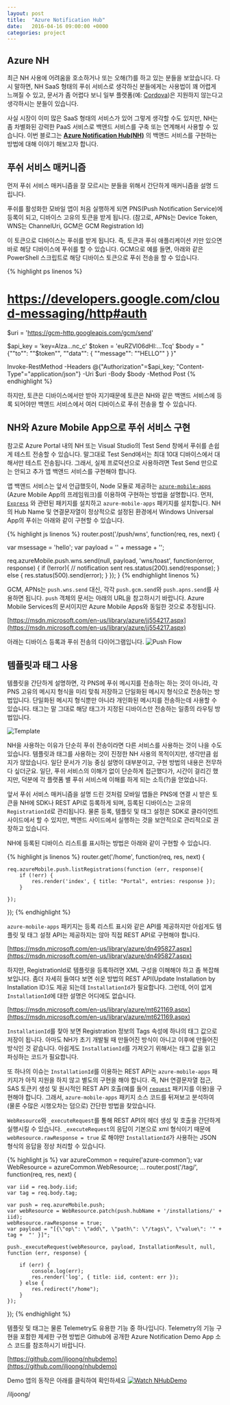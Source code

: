 ```yaml
---
layout: post
title:  "Azure Notification Hub"
date:   2016-04-16 09:00:00 +0000
categories: project
---
```


## Azure NH

최근 NH 사용에 어려움을 호소하거나 또는 오해(?)를 하고 있는 분들을 보았습니다. 다시 말하면, NH SaaS 형태의 푸쉬 서비스로 생각하신 분들에게는 사용법이 꽤 어렵게 느껴질 수 있고, 문서가 좀 어렵다 보니 일부 플랫폼(예: [Cordova](http://cordova.apache.org/))은 지원하지 않는다고 생각하시는 분들이 있습니다.

사실 시장이 이미 많은 SaaS 형태의 서비스가 있어 그렇게 생각할 수도 있지만, NH는 좀 차별화된 강력한 PaaS 서비스로 백앤드 서비스를 구축 또는 연계해서 사용할 수 있습니다. 이번 블로그는 [**Azure Notification Hub(NH)**](https://azure.microsoft.com/services/notification-hubs/) 의 백앤드 서비스를 구현하는 방법에 대해 이야기 해보고자 합니다.

## 푸쉬 서비스 매커니즘

먼저 푸쉬 서비스 매커니즘을 잘 모르시는 분들을 위해서 간단하게 매커니즘을 설명 드립니다.

푸쉬를 활성화한 모바일 앱이 처음 실행하게 되면 PNS(Push Notification Service)에 등록이 되고, 디바이스 고유의 토큰을 받게 됩니다. (참고로, APNs는 Device Token, WNS는 ChannelUri, GCM은 GCM Registration Id)

이 토큰으로 디바이스는 푸쉬를 받게 됩니다. 즉, 토큰과 푸쉬 애플리케이션 키만 있으면 바로 해당 디바이스에 푸쉬를 할 수 있습니다. GCM으로 예를 들면, 아래와 같은 PowerShell 스크립트로 해당 디바이스 토큰으로 푸쉬 전송을 할 수 있습니다.

{% highlight ps linenos %}
# https://developers.google.com/cloud-messaging/http#auth 
$uri = 'https://gcm-http.googleapis.com/gcm/send'

$api_key = 'key=AIza…nc_c'
$token = 'euRZVl06dHI:…Tcq'
$body = "{""to"": ""$token"", ""data"": { ""message"": ""HELLO"" } }"

Invoke-RestMethod -Headers @{"Authorization"=$api_key; "Content-Type"="application/json"} -Uri $uri -Body $body -Method Post
{% endhighlight %}

하지만, 토큰은 디바이스에서만 받아 지기때문에 토큰은 NH와 같은 백앤드 서비스에 등록 되어야만 백앤드 서비스에서 여러 디바이스로 푸쉬 전송을 할 수 있습니다.

## NH와 Azure Mobile App으로 푸쉬 서비스 구현

참고로 Azure Portal 내의 NH 또는 Visual Studio의 Test Send 창에서 푸쉬를 손쉽게 테스트 전송할 수 있습니다. 말그대로 Test Send에서는 최대 10대 디바이스에서 대해서만 테스트 전송됩니다. 그래서, 실제 프로덕션으로 사용하려면 Test Send 만으로는 안되고 추가 앱 백앤드 서비스를 구현해야 합니다.

앱 백앤드 서비스는 앞서 언급했듯이, Node 모듈로 제공하는 [`azure-mobile-apps`](https://www.npmjs.com/package/generator-azure-mobile-apps) (Azure Mobile App의 프레임워크)를 이용하여 구현하는 방법을 설명합니다. 먼저, [`Express`](http://expressjs.com/) 와 관련된 패키지를 설치하고 `azure-mobile-apps` 패키지를 설치합니다. NH의 Hub Name 및 연결문자열이 정상적으로 설정된 환경에서 Windows Universal App의 푸쉬는 아래와 같이 구현할 수 있습니다.

{% highlight js linenos %}
router.post('/push/wns', function(req, res, next) {
  
   var msessage = 'hello';
   var payload = '<toast><visual><binding template="ToastText01"><text id="1">' + message + '</text></binding></visual></toast>';

   req.azureMobile.push.wns.send(null, payload, 'wns/toast', function(error, response) {
   	if (!error){
            // notification sent
            res.status(200).send(response);
          }
          else {
            res.status(500).send(error);
          }
   });
}
{% endhighlight linenos %}

GCM, APNs는 `push.wns.send` 대신, 각각 `push.gcm.send`와 `push.apns.send`를 사용하면 됩니다. `push` 객체의 문서는 아래의 URL을 참고하시기 바랍니다. Azure Mobile Services의 문서이지만 Azure Mobile Apps와 동일한 것으로 추정됩니다.

[https://msdn.microsoft.com/en-us/library/azure/jj554217.aspx](https://msdn.microsoft.com/en-us/library/azure/jj554217.aspx)

아래는 디바이스 등록과 푸쉬 전송의 다이어그램입니다.
![Push Flow](https://i-msdn.sec.s-msft.com/dynimg/IC702622.png)

## 템플릿과 태그 사용

템플릿을 간단하게 설명하면, 각 PNS에 푸쉬 메시지를 전송하는 하는 것이 아니라, 각 PNS 고유의 메시지 형식을 미리 맞춰 저장하고 단일화된 메시지 형식으로 전송하는 방법입니다. 단일화된 메시지 형식뿐만 아니라 개인화된 메시지를 전송하는데 사용할 수 있습니다. 태그는 말 그대로 해당 태그가 지정된 디바이스만 전송하는 일종의 라우팅 방법입니다.

![Template](https://i-msdn.sec.s-msft.com/dynimg/IC702621.png)

NH을 사용하는 이유가 단순히 푸쉬 전송이라면 다른 서비스를 사용하는 것이 나을 수도 있습니다. 템플릿과 태그를 사용하는 것이 진정한 NH 사용의 목적이지만, 생각만큼 쉽지가 않았습니다. 일단 문서가 기능 중심 설명이 대부분이고, 구현 방법의 내용은 전무하다 싶더군요. 일단, 푸쉬 서비스의 이해가 없이 단순하게 접근했다가, 시간이 걸리긴 했지만, 덕분에 각 플랫폼 별 푸쉬 서비스에 이해를 하게 되는 소득(?)을 얻었습니다. 

앞서 푸쉬 서비스 매커니즘을 설명 드린 것처럼 모바일 앱들은 PNS에 연결 시 받은 토큰을 NH에 SDK나 REST API로 등록하게 되며, 등록된 디바이스는 고유의 `RegistrationId`로 관리됩니다. 물론 등록, 템플릿 및 태그 설정은 SDK로 클라이언트 사이드에서 할 수 있지만, 백앤드 사이드에서 실행하는 것을 보안적으로 관리적으로 권장하고 있습니다. 

NH에 등록된 디바이스 리스트를 표시하는 방법은 아래와 같이 구현할 수 있습니다.

{% highlight js linenos %}
router.get('/home', function(req, res, next) {
      
    req.azureMobile.push.listRegistrations(function (err, response){
        if (!err) {
            res.render('index', { title: "Portal", entries: response });
        }
        
    });
});
{% endhighlight %}

`azure-mobile-apps` 패키지는 등록 리스트 표시와 같은 API를 제공하지만 아쉽게도 템플릿 및 태그 설정 API는 제공하지는 않아 직접 REST API로 구현해야 합니다. 

[https://msdn.microsoft.com/en-us/library/azure/dn495827.aspx](https://msdn.microsoft.com/en-us/library/azure/dn495827.aspx)

하지만, RegistrationId로 템플릿을 등록하려면 XML 구성을 이해해야 하고 좀 복잡해 보입니다. 좀더 자세히 들여다 보면 쉬운 방법의 REST API(Update Installation by Installation ID:)도 제공 되는데 `InstallationId`가 필요합니다. 그런데, 어이 없게 `InstallationId`에 대한 설명은 어디에도 없습니다.

[https://msdn.microsoft.com/en-us/library/azure/mt621169.aspx](https://msdn.microsoft.com/en-us/library/azure/mt621169.aspx)

`InstallationId`를 찾아 보면 Registration 정보의 Tags 속성에 하나의 태그 값으로 저장이 됩니다. 아마도 NH가 초기 개발될 때 만들어진 방식이 아니고 이후에 만들어진 방식인 것 같습니다. 아쉽게도 `InstallationId`를 가져오기 위해서는 태그 값을 읽고 파싱하는 코드가 필요합니다. 

또 하나의 이슈는 `InstallationId`를 이용하는 REST API는 `azure-mobile-apps` 패키지가 아직 지원을 하지 않고 별도의 구현을 해야 합니다. 즉, NH 연결문자열 접근, SAS 토큰키 생성 및 원시적인 REST API 호출(예를 들어 [`request`](https://www.npmjs.com/package/request) 패키지를 이용)을 구현해야 합니다. 그래서, `azure-mobile-apps` 패키지 소스 코드를 뒤져보고 분석하여 (물론 수많은 시행오차는 덤으로) 간단한 방법을 찾았습니다.

`WebResource`와 `_executeRequest`를 통해 REST API의 헤더 생성 및 호출을 간단하게 실행시킬 수 있습니다. `_executeRequest`의 응답이 기본으로 xml 형식이기 때문에 `webResource.rawResponse = true` 로 해야만 `InstallationId`가 사용하는 JSON 형식의 응답을 정상 처리할 수 있습니다.

{% highlight js %}
var azureCommon = require('azure-common');
var WebResource = azureCommon.WebResource;
...
router.post('/tag/', function(req, res, next) {
    
    var iid = req.body.iid;
    var tag = req.body.tag; 

    var push = req.azureMobile.push;
    var webResource = WebResource.patch(push.hubName + '/installations/' + iid);
    webResource.rawResponse = true;
    var payload = "[{\"op\": \"add\", \"path\": \"/tags\", \"value\": '" + tag +  "' }]";

    push._executeRequest(webResource, payload, InstallationResult, null, function (err, response) {
        
        if (err) {
            console.log(err);
            res.render('log', { title: iid, content: err });
        } else {
            res.redirect("/home");
        }        
    });
});
{% endhighlight %}

템플릿 및 태그는 물론 Telemetry도 유용한 기능 중 하나입니다. Telemetry의 기능 구현을 포함한 제세한 구현 방법은 Github에 공개한 Azure Notification Demo App 소스 코드를 참조하시기 바랍니다.

[https://github.com/iljoong/nhubdemo](https://github.com/iljoong/nhubdemo)

Demo 앱의 동작은 아래를 클릭하여 확인하세요
[![Watch NHubDemo](https://img.youtube.com/vi/one4LxEUAQU/0.jpg)](https://youtu.be/one4LxEUAQU)


/iljoong/

